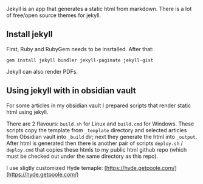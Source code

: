 Jekyll  is an app that generates a static html from markdown. There is a lot of free/open source themes for jekyll. 

## Install jekyll

First, Ruby and RubyGem needs to be insrtalled.
After that:

```
gem install jekyll bundler jekyll-paginate jekyll-gist
```

Jekyll can also render PDFs.

## Using jekyll with in obsidian vault

For some articles in my obsidian vault I prepared scripts that render static html using jekyll.

There are 2 flavours: `build.sh` for Linux and `build.cmd` for Windows.
These scripts copy the template from `_template` directory and selected articles from Obsidian vault into `_build` dir; next they generate the  html into `_output`.
After html is generated then there is another pair of scripts `deploy.sh` / `deploy.cmd` that copies these htmls to my public html github repo (which must be checked out under the same directory as this repo).

I use sligtly customized Hyde temaple: [https://hyde.getpoole.com/](https://hyde.getpoole.com/)

